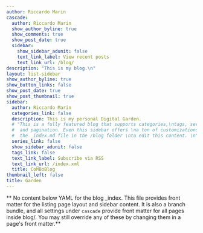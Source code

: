 ```yaml
---
author: Riccardo Marin
cascade:
  author: Riccardo Marin
  show_author_byline: true
  show_comments: true
  show_post_date: true
  sidebar:
    show_sidebar_adunit: false
    text_link_label: View recent posts
    text_link_url: /blog/
description: "This is my blog.\n"
layout: list-sidebar
show_author_byline: true
show_button_links: false
show_post_date: true
show_post_thumbnail: true
sidebar:
  author: Riccardo Marin
  categories_link: false
  description: This is my personal Digital Garden.
  # "This is a fully featured blog that supports categories,\ntags, series,
  #  and pagination. Even this sidebar offers \na ton of customizations.\n\nCheck out
  #  the _index.md file in the /blog folder \nto edit this content. \n"
  series_link: false
  show_sidebar_adunit: false
  tags_link: false
  text_link_label: Subscribe via RSS
  text_link_url: /index.xml
  title: CoMBoBlog
thumbnail_left: false
title: Garden
---
```


** No content below YAML for the blog _index. This file provides front matter for the listing page layout and sidebar content. It is also a branch bundle, and all settings under `cascade` provide front matter for all pages inside blog/. You may still override any of these by changing them in a page's front matter.**
